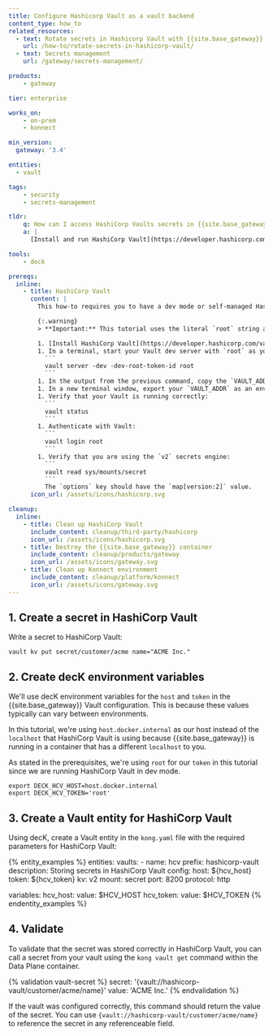 ```yaml
---
title: Configure Hashicorp Vault as a vault backend
content_type: how_to
related_resources:
  - text: Rotate secrets in Hashicorp Vault with {{site.base_gateway}}
    url: /how-to/rotate-secrets-in-hashicorp-vault/
  - text: Secrets management
    url: /gateway/secrets-management/

products:
    - gateway

tier: enterprise

works_on:
    - on-prem
    - konnect

min_version:
  gateway: '3.4'

entities: 
  - vault

tags:
    - security
    - secrets-management

tldr:
    q: How can I access HashiCorp Vaults secrets in {{site.base_gateway}}? 
    a: |
      [Install and run HashiCorp Vault](https://developer.hashicorp.com/vault/tutorials/get-started/install-binary#install-vault) in dev mode or self-managed. [Write a secret to the Vault](https://developer.hashicorp.com/vault/tutorials/secrets-management/versioned-kv?variants=vault-deploy%3Aselfhosted#write-secrets) like `vault kv put secret/customer/acme name="ACME Inc."`. Save your HashiCorp Vault token, host, port, protocol, and KV secrets engine version and use them to configure a {{site.base_gateway}} [Vault entity](/gateway/entities/vault/). Use `{vault://hashicorp-vault/customer/acme/name}` to reference the secret in any referenceable field.

tools:
    - deck

prereqs:
  inline: 
    - title: HashiCorp Vault
      content: |
        This how-to requires you to have a dev mode or self-managed HashiCorp Vault. The following instructions will guide you through configuring a HashiCorp Vault in dev mode with the resources you need to integrate it with {{site.base_gateway}}.

        {:.warning}
        > **Important:** This tutorial uses the literal `root` string as your token, which should only be used in testing and development environments.

        1. [Install HashiCorp Vault](https://developer.hashicorp.com/vault/tutorials/get-started/install-binary#install-vault).
        1. In a terminal, start your Vault dev server with `root` as your token.
          ```
          vault server -dev -dev-root-token-id root
          ```
        1. In the output from the previous command, copy the `VAULT_ADDR` to export.
        1. In a new terminal window, export your `VAULT_ADDR` as an environment variable.
        1. Verify that your Vault is running correctly:
          ```
          vault status
          ```
        1. Authenticate with Vault:
          ```
          vault login root
          ```
        1. Verify that you are using the `v2` secrets engine:
          ```
          vault read sys/mounts/secret
          ```
          The `options` key should have the `map[version:2]` value.
      icon_url: /assets/icons/hashicorp.svg

cleanup:
  inline:
    - title: Clean up HashiCorp Vault
      include_content: cleanup/third-party/hashicorp
      icon_url: /assets/icons/hashicorp.svg
    - title: Destroy the {{site.base_gateway}} container
      include_content: cleanup/products/gateway
      icon_url: /assets/icons/gateway.svg
    - title: Clean up Konnect environment
      include_content: cleanup/platform/konnect
      icon_url: /assets/icons/gateway.svg
---
```


## 1. Create a secret in HashiCorp Vault

Write a secret to HashiCorp Vault:
```
vault kv put secret/customer/acme name="ACME Inc."
```

## 2. Create decK environment variables 

We'll use decK environment variables for the `host` and `token` in the {{site.base_gateway}} Vault configuration. This is because these values typically can vary between environments. 

In this tutorial, we're using `host.docker.internal` as our host instead of the `localhost` that HashiCorp Vault is using because {{site.base_gateway}} is running in a container that has a different `localhost` to you.

As stated in the prerequisites, we're using `root` for our `token` in this tutorial since we are running HashiCorp Vault in dev mode.

```
export DECK_HCV_HOST=host.docker.internal
export DECK_HCV_TOKEN='root'
```


## 3. Create a Vault entity for HashiCorp Vault 

Using decK, create a Vault entity in the `kong.yaml` file with the required parameters for HashiCorp Vault:

{% entity_examples %}
entities:
  vaults:
    - name: hcv
      prefix: hashicorp-vault
      description: Storing secrets in HashiCorp Vault
      config:
        host: ${hcv_host}
        token: ${hcv_token}
        kv: v2
        mount: secret
        port: 8200
        protocol: http

variables:
  hcv_host:
    value: $HCV_HOST
  hcv_token:
    value: $HCV_TOKEN
{% endentity_examples %}

## 4. Validate

To validate that the secret was stored correctly in HashiCorp Vault, you can call a secret from your vault using the `kong vault get` command within the Data Plane container. 

{% validation vault-secret %}
secret: '{vault://hashicorp-vault/customer/acme/name}'
value: 'ACME Inc.'
{% endvalidation %}

If the vault was configured correctly, this command should return the value of the secret. You can use `{vault://hashicorp-vault/customer/acme/name}` to reference the secret in any referenceable field.